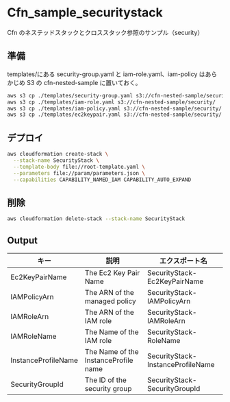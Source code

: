 # Cfn_sample_securitystack

Cfn のネステッドスタックとクロススタック参照のサンプル（security）

## 準備

templates/にある security-group.yaml と iam-role.yaml、iam-policy はあらかじめ S3 の cfn-nested-sample に置いておく。

```bash
aws s3 cp ./templates/security-group.yaml s3://cfn-nested-sample/security/
aws s3 cp ./templates/iam-role.yaml s3://cfn-nested-sample/security/
aws s3 cp ./templates/iam-policy.yaml s3://cfn-nested-sample/security/
aws s3 cp ./templates/ec2keypair.yaml s3://cfn-nested-sample/security/
```

## デプロイ

```bash
aws cloudformation create-stack \
  --stack-name SecurityStack \
  --template-body file://root-template.yaml \
  --parameters file://param/parameters.json \
  --capabilities CAPABILITY_NAMED_IAM CAPABILITY_AUTO_EXPAND
```

## 削除

```bash
aws cloudformation delete-stack --stack-name SecurityStack
```

## Output

| キー                | 説明                          | エクスポート名                    |
| ------------------- | ----------------------------- | --------------------------------- |
| Ec2KeyPairName      | The Ec2 Key Pair Name         | SecurityStack-Ec2KeyPairName      |
| IAMPolicyArn        | The ARN of the managed policy | SecurityStack-IAMPolicyArn        |
| IAMRoleArn          | The ARN of the IAM role       | SecurityStack-IAMRoleArn          |
| IAMRoleName         | The Name of the IAM role      | SecurityStack-RoleName            |
| InstanceProfileName | The Name of the InstanceProfile name      | SecurityStack-InstanceProfileName |
| SecurityGroupId     | The ID of the security group  | SecurityStack-SecurityGroupId     |
